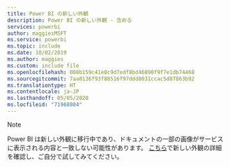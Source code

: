 ```yaml
---
title: Power BI の新しい外観
description: Power BI の新しい外観 - 含める
services: powerbi
author: maggiesMSFT
ms.service: powerbi
ms.topic: include
ms.date: 10/02/2019
ms.author: maggies
ms.custom: include file
ms.openlocfilehash: 008b159c41e0c9d7edf8bd46090f9f7e1db74468
ms.sourcegitcommit: 7aa0136f93f88516f97ddd8031ccac5d07863b92
ms.translationtype: HT
ms.contentlocale: ja-JP
ms.lasthandoff: 05/05/2020
ms.locfileid: "71968804"
---
```

> [!NOTE]
> Power BI は新しい外観に移行中であり、ドキュメントの一部の画像がサービスに表示される内容と一致しない可能性があります。 [こちら](../service-new-look.md)で新しい外観の詳細を確認し、ご自分で試してみてください。
